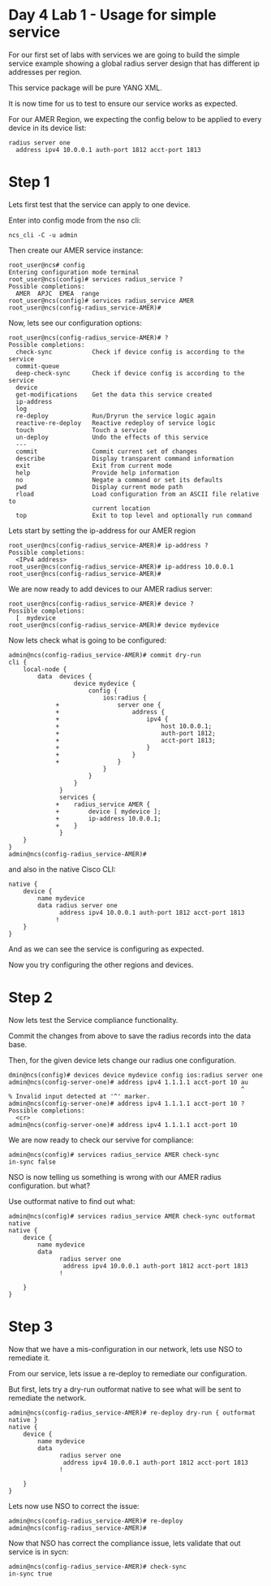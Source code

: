 # Day 4 Lab 1 - Usage for simple service

For our first set of labs with services we are going to build the simple service example showing a global radius server design that has different ip addresses per region.

This service package will be pure YANG XML.

It is now time for us to test to ensure our service works as expected.

For our AMER Region, we expecting the config below to be applied to every device in its device list:

```
radius server one
  address ipv4 10.0.0.1 auth-port 1812 acct-port 1813
```

# Step 1

Lets first test that the service can apply to one device.

Enter into config mode from the nso cli:

```
ncs_cli -C -u admin
```

Then create our AMER service instance:

```
root_user@ncs# config
Entering configuration mode terminal
root_user@ncs(config)# services radius_service ?
Possible completions:
  AMER  APJC  EMEA  range
root_user@ncs(config)# services radius_service AMER
root_user@ncs(config-radius_service-AMER)#
```

Now, lets see our configuration options:
```
root_user@ncs(config-radius_service-AMER)# ?
Possible completions:
  check-sync           Check if device config is according to the service
  commit-queue         
  deep-check-sync      Check if device config is according to the service
  device               
  get-modifications    Get the data this service created
  ip-address           
  log                  
  re-deploy            Run/Dryrun the service logic again
  reactive-re-deploy   Reactive redeploy of service logic
  touch                Touch a service
  un-deploy            Undo the effects of this service
  ---                  
  commit               Commit current set of changes
  describe             Display transparent command information
  exit                 Exit from current mode
  help                 Provide help information
  no                   Negate a command or set its defaults
  pwd                  Display current mode path
  rload                Load configuration from an ASCII file relative to
                       current location
  top                  Exit to top level and optionally run command
  ```

Lets start by setting the ip-address for our AMER region

```
root_user@ncs(config-radius_service-AMER)# ip-address ?
Possible completions:
  <IPv4 address>
root_user@ncs(config-radius_service-AMER)# ip-address 10.0.0.1
root_user@ncs(config-radius_service-AMER)#
```

We are now ready to add devices to our AMER radius server:
```
root_user@ncs(config-radius_service-AMER)# device ?
Possible completions:
  [  mydevice
root_user@ncs(config-radius_service-AMER)# device mydevice
```

Now lets check what is going to be configured:
```
admin@ncs(config-radius_service-AMER)# commit dry-run
cli {
    local-node {
        data  devices {
                  device mydevice {
                      config {
                          ios:radius {
             +                server one {
             +                    address {
             +                        ipv4 {
             +                            host 10.0.0.1;
             +                            auth-port 1812;
             +                            acct-port 1813;
             +                        }
             +                    }
             +                }
                          }
                      }
                  }
              }
              services {
             +    radius_service AMER {
             +        device [ mydevice ];
             +        ip-address 10.0.0.1;
             +    }
              }
    }
}
admin@ncs(config-radius_service-AMER)#
```

and also in the native Cisco CLI:

```admin@ncs(config-radius_service-AMER)# commit dry-run outformat native
native {
    device {
        name mydevice
        data radius server one
              address ipv4 10.0.0.1 auth-port 1812 acct-port 1813
             !
    }
}
```

And as we can see the service is configuring as expected.

Now you try configuring the other regions and devices.

# Step 2

Now lets test the Service compliance functionality.  

Commit the changes from above to save the radius records into the data base.

Then, for the given device lets change our radius one configuration.

```
dmin@ncs(config)# devices device mydevice config ios:radius server one
admin@ncs(config-server-one)# address ipv4 1.1.1.1 acct-port 10 au
                                                                ^
% Invalid input detected at '^' marker.
admin@ncs(config-server-one)# address ipv4 1.1.1.1 acct-port 10 ?
Possible completions:
  <cr>
admin@ncs(config-server-one)# address ipv4 1.1.1.1 acct-port 10
```

We are now ready to check our servive for compliance:

```
admin@ncs(config)# services radius_service AMER check-sync
in-sync false
```

NSO is now telling us something is wrong with our AMER radius configuration. but what?

Use outformat native to find out what:

```
admin@ncs(config)# services radius_service AMER check-sync outformat native
native {
    device {
        name mydevice
        data
              radius server one
               address ipv4 10.0.0.1 auth-port 1812 acct-port 1813
              !

    }
}
```

# Step 3

Now that we have a mis-configuration in our network, lets use NSO to remediate it.

From our service, lets issue a re-deploy to remediate our configuration.

But first, lets try a dry-run outformat native to see what will be sent to remediate the network.

```
admin@ncs(config-radius_service-AMER)# re-deploy dry-run { outformat native }
native {
    device {
        name mydevice
        data
              radius server one
               address ipv4 10.0.0.1 auth-port 1812 acct-port 1813
              !

    }
}
```

Lets now use NSO to correct the issue:

```
admin@ncs(config-radius_service-AMER)# re-deploy                             
admin@ncs(config-radius_service-AMER)#
```

Now that NSO has correct the compliance issue, lets validate that out service is in sycn:
```
admin@ncs(config-radius_service-AMER)# check-sync
in-sync true
```
